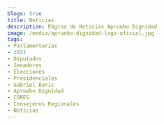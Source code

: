 ```yaml
---
blogs: true
title: Noticias
description: Página de Noticias Apruebo Dignidad
image: /media/apruebo-dignidad-logo-oficial.jpg
tags:
- Parlamentarias
- 2021
- Diputados
- Senadores
- Elecciones
- Presidenciales
- Gabriel Boric
- Apruebo Dignidad
- CORES
- Consejeros Regionales
- Noticias
---
```

